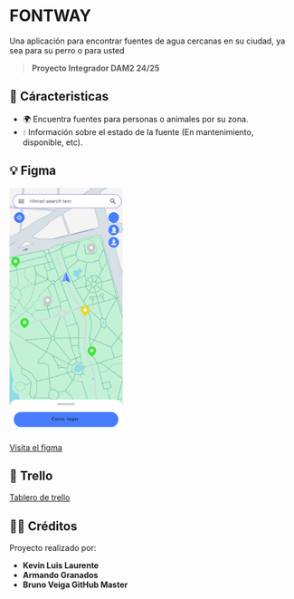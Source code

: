 # FONTWAY

Una aplicación para encontrar fuentes de agua cercanas en su ciudad, ya sea para su perro o para usted

>**Proyecto Integrador DAM2 24/25**

## 🚀 Cáracteristicas 

- 🌍 Encuentra fuentes para personas o animales por su zona.
- 💧 Información sobre el estado de la fuente (En mantenimiento, disponible, etc).

## 💡 Figma

<img src="app/src/main/res/img/Prototipo_Main.png" alt="Prototipo del main" style="width:200px; height:auto;">

[Visita el figma](https://www.figma.com/design/y6SO0lJ3bDAyEqmhDfegK7/FontWay?node-id=0-1&p=f&t=5FkMIhLwzE9Z5xBi-0)

## 👷 Trello

[Tablero de trello](https://trello.com/b/XmIDBFjQ/proyecto-integrador)

## 🧑‍💻 Créditos

Proyecto realizado por:

- **Kevin Luis Laurente**
- **Armando Granados**
- **Bruno Veiga GitHub Master**
